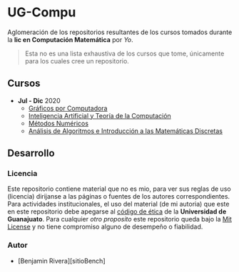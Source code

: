 # UG-Compu
Aglomeración de los repositorios resultantes de los cursos tomados durante la __lic en Computación Matemática__ por _Yo_. 

> Esta no es una lista exhaustiva de los cursos que tome, únicamente para los cuales cree un repositorio.

## Cursos

 - __Jul - Dic__ 2020
     + [Gráficos por Computadora](./GC)
     + [Inteligencia Artificial y Teoría de la Computación](./IAyTC)
     + [Métodos Numéricos](./MN)
     + [Análisis de Algoritmos e Introducción a las Matemáticas Discretas](./AAeIMD)


## Desarrollo

### Licencia

Este repositorio contiene material que no es mio, para ver sus reglas de uso (licencia) dirijanse a las páginas o fuentes de los autores correspondientes.
Para actividades institucionales, el uso del material (de mi autoria) que este en este repositorio debe apegarse al 
[código de ética](https://www.ugto.mx/images/pdf/normatividad/codigo-etica-universidad-guanajuato.pdf)
de la __Universidad de Guanajuato__. 
Para cualquier _otro proposito_ este repositorio queda bajo la
[Mit License](./LICENSE) y no tiene compromiso alguno de desempeño o fiabilidad.

### Autor
- [Benjamin Rivera][sitioBench]